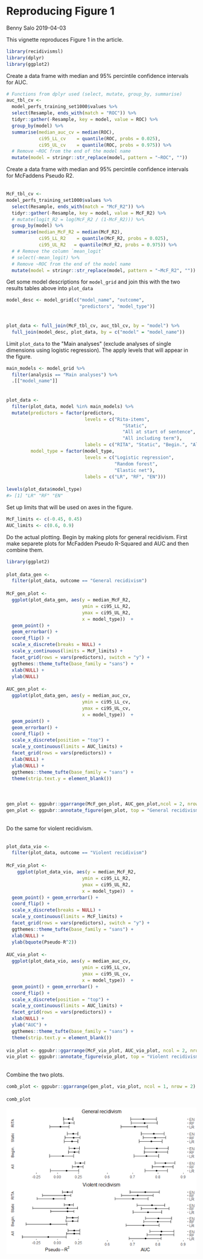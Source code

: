 Reproducing Figure 1
================
Benny Salo
2019-04-03

This vignette reproduces Figure 1 in the article.

``` r
library(recidivismsl)
library(dplyr)
library(ggplot2)
```

Create a data frame with median and 95% percintile confidence intervals for AUC.

``` r
# Functions from dplyr used (select, mutate, group_by, summarise)
auc_tbl_cv <-
  model_perfs_training_set1000$values %>% 
  select(Resample, ends_with(match = "ROC")) %>% 
  tidyr::gather(-Resample, key = model, value = ROC) %>%
  group_by(model) %>% 
  summarise(median_auc_cv = median(ROC),
            ci95_LL_cv    = quantile(ROC, probs = 0.025),
            ci95_UL_cv    = quantile(ROC, probs = 0.975)) %>% 
  # Remove ~ROC from the end of the model name
  mutate(model = stringr::str_replace(model, pattern = "~ROC", ""))
```

Create a data frame with median and 95% percintile confidence intervals for McFaddens Pseudo R2.

``` r

McF_tbl_cv <-
model_perfs_training_set1000$values %>% 
  select(Resample, ends_with(match = "McF_R2")) %>% 
  tidyr::gather(-Resample, key = model, value = McF_R2) %>%
  # mutate(logit_R2 = log(McF_R2 / (1-McF_R2))) %>% 
  group_by(model) %>% 
  summarise(median_McF_R2 = median(McF_R2),
            ci95_LL_R2    = quantile(McF_R2, probs = 0.025),
            ci95_UL_R2   = quantile(McF_R2, probs = 0.975)) %>% 
  # # Remove the column `mean_logit` 
  # select(-mean_logit) %>% 
  # Remove ~ROC from the end of the model name
  mutate(model = stringr::str_replace(model, pattern = "~McF_R2", ""))
```

Get some model descriptions for `model_grid` and join this with the two results tables above into `plot_data`

``` r
model_desc <- model_grid[c("model_name", "outcome", 
                           "predictors", "model_type")]


plot_data <- full_join(McF_tbl_cv, auc_tbl_cv, by = "model") %>% 
  full_join(model_desc, plot_data, by = c("model" = "model_name"))
```

Limit `plot_data` to the "Main analyses" (exclude analyses of single dimensions using logistic regression). The apply levels that will appear in the figure.

``` r
main_models <- model_grid %>% 
  filter(analysis == "Main analyses") %>% 
  .[["model_name"]]


plot_data <- 
  filter(plot_data, model %in% main_models) %>% 
  mutate(predictors = factor(predictors,
                             levels = c("Rita-items",
                                           "Static",
                                           "All at start of sentence",
                                           "All including term"),
                             labels = c("RITA", "Static", "Begin.", "All")),
         model_type = factor(model_type,
                             levels = c("Logistic regression",
                                        "Random forest",
                                        "Elastic net"),
                             labels = c("LR", "RF", "EN")))

levels(plot_data$model_type)
#> [1] "LR" "RF" "EN"
```

Set up limits that will be used on axes in the figure.

``` r
McF_limits <- c(-0.45, 0.45)
AUC_limits <- c(0.6, 0.9)
```

Do the actual plotting. Begin by making plots for general recidivism. First make separete plots for McFadden Pseudo R-Squared and AUC and then combine them.

``` r
library(ggplot2)

plot_data_gen <-
  filter(plot_data, outcome == "General recidivism") 

McF_gen_plot <- 
  ggplot(plot_data_gen, aes(y = median_McF_R2, 
                            ymin = ci95_LL_R2,
                            ymax = ci95_UL_R2,
                            x = model_type))  +
  geom_point() + 
  geom_errorbar() + 
  coord_flip() +
  scale_x_discrete(breaks = NULL) +
  scale_y_continuous(limits = McF_limits) +
  facet_grid(rows = vars(predictors), switch = "y") +
  ggthemes::theme_tufte(base_family = "sans") +
  xlab(NULL) +
  ylab(NULL)

AUC_gen_plot <- 
  ggplot(plot_data_gen, aes(y = median_auc_cv,
                            ymin = ci95_LL_cv,
                            ymax = ci95_UL_cv,
                            x = model_type))  +
  geom_point() +
  geom_errorbar() + 
  coord_flip() +
  scale_x_discrete(position = "top") +
  scale_y_continuous(limits = AUC_limits) +
  facet_grid(rows = vars(predictors)) +
  xlab(NULL) +
  ylab(NULL) +
  ggthemes::theme_tufte(base_family = "sans") +
  theme(strip.text.y = element_blank())



gen_plot <- ggpubr::ggarrange(McF_gen_plot, AUC_gen_plot,ncol = 2, nrow = 1)
gen_plot <- ggpubr::annotate_figure(gen_plot, top = "General recidivism")
  
```

Do the same for violent recidivism.

``` r

plot_data_vio <-
  filter(plot_data, outcome == "Violent recidivism") 

McF_vio_plot <- 
    ggplot(plot_data_vio, aes(y = median_McF_R2, 
                            ymin = ci95_LL_R2,
                            ymax = ci95_UL_R2,
                            x = model_type))  +
  geom_point() + geom_errorbar() + 
  coord_flip() +
  scale_x_discrete(breaks = NULL) +
  scale_y_continuous(limits = McF_limits) +
  facet_grid(rows = vars(predictors), switch = "y") +
  ggthemes::theme_tufte(base_family = "sans") +
  xlab(NULL) +
  ylab(bquote(Pseudo-R^2))

AUC_vio_plot <- 
  ggplot(plot_data_vio, aes(y = median_auc_cv,
                            ymin = ci95_LL_cv,
                            ymax = ci95_UL_cv,
                            x = model_type))  +
  geom_point() + geom_errorbar() + 
  coord_flip() +
  scale_x_discrete(position = "top") +
  scale_y_continuous(limits = AUC_limits) +
  facet_grid(rows = vars(predictors)) +
  xlab(NULL) +
  ylab("AUC") +
  ggthemes::theme_tufte(base_family = "sans") +
  theme(strip.text.y = element_blank())

vio_plot <- ggpubr::ggarrange(McF_vio_plot, AUC_vio_plot, ncol = 2, nrow = 1) 
vio_plot <- ggpubr::annotate_figure(vio_plot, top = "Violent recidivism")
  
```

Combine the two plots.

``` r
comb_plot <- ggpubr::ggarrange(gen_plot, vio_plot, ncol = 1, nrow = 2)

comb_plot
```

![](figure1-discrimination_files/figure-markdown_github/unnamed-chunk-9-1.png)
